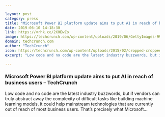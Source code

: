 ```yaml
---

layout: post
category: press
title: "Microsoft Power BI platform update aims to put AI in reach of business users"
date: 2019-06-10 14:18:30
link: https://vrhk.co/2X0EwZo
image: https://techcrunch.com/wp-content/uploads/2019/06/GettyImages-991369088-1.jpg?w=558
domain: techcrunch.com
author: "TechCrunch"
icon: https://techcrunch.com/wp-content/uploads/2015/02/cropped-cropped-favicon-gradient.png?w=180
excerpt: "Low code and no code are the latest industry buzzwords, but if vendors can truly abstract away the complexity of difficult tasks like building machine learning models, it could help mainstream technologies that are currently out of reach of most business users. That’s precisely what Microsoft…"

---
```


### Microsoft Power BI platform update aims to put AI in reach of business users – TechCrunch

Low code and no code are the latest industry buzzwords, but if vendors can truly abstract away the complexity of difficult tasks like building machine learning models, it could help mainstream technologies that are currently out of reach of most business users. That’s precisely what Microsoft…
